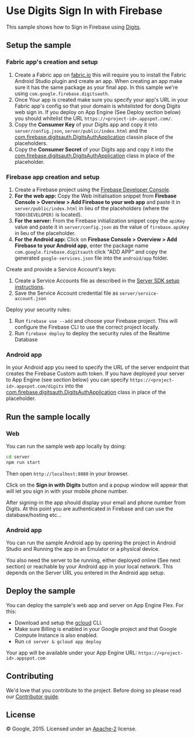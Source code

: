 # Use Digits Sign In with Firebase

This sample shows how to Sign in Firebase using [Digits](https://get.digits.com).


## Setup the sample

### Fabric app's creation and setup

 1. Create a Fabric app on [fabric.io](https://fabric.io/) this will require you to install the Fabric Android Studio plugin and create an app. When creating an app make sure it has the same package as your final app. In this sample we're using `com.google.firebase.digitsauth`.
 1. Once Your app is created make sure you specify your app's URL in your Fabric app's config so that your domain is whitelisted for dong Digits web sign in. If you deploy on App Engine (See Deploy section below) you should whitelist the URL `https://<project-id>.appspot.com/`.
 1. Copy the **Consumer Key** of your Digits app and copy it into `server/config.json`, `server/public/index.html` and the [com.firebase.digitsauth.DigitsAuthApplication](android/app/src/main/java/com/firebase/digitsauth/DigitsAuthApplication.java) classin place of the placeholders.
 1. Copy the **Consumer Secret** of your Digits app and copy it into the [com.firebase.digitsauth.DigitsAuthApplication](android/app/src/main/java/com/firebase/digitsauth/DigitsAuthApplication.java) class in place of the placeholder.


### Firebase app creation and setup

 1. Create a Firebase project using the [Firebase Developer Console](https://console.firebase.google.com).
 1. **For the web app:** Copy the Web initialisation snippet from **Firebase Console > Overview > Add Firebase to your web app** and paste it in `server/public/index.html` in lieu of the placeholders (where the `TODO(DEVELOPER)` is located).
 1. **For the server:** From the Firebase initialization snippet copy the `apiKey` value and paste it in `server/config.json` as the value of `firebase.apiKey` in lieu of the placeholder.
 1. **For the Android app:** Click on **Firebase Console > Overview > Add Firebase to your Android app**, enter the package name `com.google.firebase.digitsauth` click "ADD APP" and copy the generated `google-services.json` file into the `android/app` folder.

Create and provide a Service Account's keys:
 1. Create a Service Accounts file as described in the [Server SDK setup instructions](https://firebase.google.com/docs/server/setup#add_firebase_to_your_app).
 1. Save the Service Account credential file as `server/service-account.json`

Deploy your security rules:
 1. Run `firebase use --add` and choose your Firebase project. This will configure the Firebase CLI to use the correct
    project locally.
 1. Run `firebase deploy` to deploy the security rules of the Realtime Database


### Android app

In your Android app you need to specify the URL of the server endpoint that creates the Firebase Custom auth token.
If you have deployed your server to App Engine (see section below) you can specify `https://<project-id>.appspot.com/digits` into the [com.firebase.digitsauth.DigitsAuthApplication](android/app/src/main/java/com/firebase/digitsauth/DigitsAuthApplication.java) class in place of the placeholder.


## Run the sample locally

### Web

You can run the sample web app locally by doing:

```bash
cd server
npm run start
```

Then open `http://localhost:8080` in your browser.

Click on the **Sign in with Digits** button and a popup window will appear that will let you sign in with your mobile phone number.

After signing-in the app should display your email and phone number from Digits. At this point you are authenticated in Firebase and can use the database/hosting etc...


### Android app

You can run the sample Android app by opening the project in Android Studio and Running the app in an Emulator or a physical device.

You also need the server to be running, either deployed online (See next section) or reachable by your Android app in your local network. This depends on the Server URL you entered in the Android app setup.


## Deploy the sample

You can deploy the sample's web app and server on App Engine Flex. For this:
 - Download and setup the [gcloud](https://cloud.google.com/sdk/) CLI.
 - Make sure Billing is enabled in your Google project and that Google Compute Instance is also enabled.
 - Run `cd server & gcloud app deploy`

 Your app will be available under your App Engine URL: `https://<project-id>.appspot.com`


## Contributing

We'd love that you contribute to the project. Before doing so please read our [Contributor guide](../CONTRIBUTING.md).


## License

© Google, 2015. Licensed under an [Apache-2](../LICENSE) license.